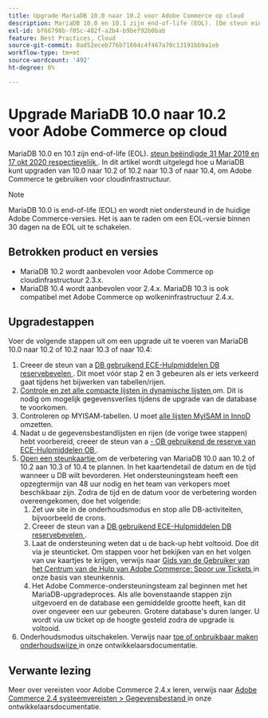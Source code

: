 ```yaml
---
title: Upgrade MariaDB 10.0 naar 10.2 voor Adobe Commerce op cloud
description: MariaDB 10.0 en 10.1 zijn end-of-life (EOL). [De steun eindigde respectievelijk 31 maart 2019 en 17 oktober 2020](https://endoflife.date/mariadb). In dit artikel wordt uitgelegd hoe u MariaDB kunt upgraden van 10.0 naar 10.2 of 10.2 naar 10.3 of naar 10.4, om Adobe Commerce te gebruiken voor cloudinfrastructuur.
exl-id: bf66798b-f05c-482f-a2b4-b9bef92b0bab
feature: Best Practices, Cloud
source-git-commit: 0ad52eceb776b71604c4f467a70c13191bb9a1eb
workflow-type: tm+mt
source-wordcount: '492'
ht-degree: 0%

---
```


# Upgrade MariaDB 10.0 naar 10.2 voor Adobe Commerce op cloud

MariaDB 10.0 en 10.1 zijn end-of-life (EOL). [ steun beëindigde 31 Mar 2019 en 17 okt 2020 respectievelijk ](https://endoflife.date/mariadb). In dit artikel wordt uitgelegd hoe u MariaDB kunt upgraden van 10.0 naar 10.2 of 10.2 naar 10.3 of naar 10.4, om Adobe Commerce te gebruiken voor cloudinfrastructuur.

>[!NOTE]
>
>MariaDB 10.0 is end-of-life (EOL) en wordt niet ondersteund in de huidige Adobe Commerce-versies. Het is aan te raden om een EOL-versie binnen 30 dagen na de EOL uit te schakelen.

## Betrokken product en versies

* MariaDB 10.2 wordt aanbevolen voor Adobe Commerce op cloudinfrastructuur 2.3.x.
* MariaDB 10.4 wordt aanbevolen voor 2.4.x. MariaDB 10.3 is ook compatibel met Adobe Commerce op wolkeninfrastructuur 2.4.x.

## Upgradestappen

Voer de volgende stappen uit om een upgrade uit te voeren van MariaDB 10.0 naar 10.2 of 10.2 naar 10.3 of naar 10.4:

1. Creeer de steun van a [ DB gebruikend ECE-Hulpmiddelen DB reservebevelen ](https://devdocs.magento.com/cloud/project/project-webint-snap.html#db-dump). Dit moet vóór stap 2 en 3 gebeuren als er iets verkeerd gaat tijdens het bijwerken van tabellen/rijen.
1. [ Controle en zet alle compacte lijsten in dynamische lijsten ](https://experienceleague.adobe.com/docs/commerce-operations/implementation-playbook/best-practices/maintenance/commerce-235-upgrade-prerequisites-mariadb.html) om. Dit is nodig om mogelijk gegevensverlies tijdens de upgrade van de database te voorkomen.
1. Controleren op MYISAM-tabellen. U moet [ alle lijsten MyISAM in InnoD ](https://experienceleague.adobe.com/docs/commerce-operations/implementation-playbook/best-practices/planning/database-on-cloud.html) omzetten.
1. Nadat u de gegevensbestandlijsten en rijen (de vorige twee stappen) hebt voorbereid, creeer de steun van a [- OB gebruikend de reserve van ECE-Hulpmiddelen OB ](https://devdocs.magento.com/cloud/project/project-webint-snap.html#db-dump).
1. [ Open een steunkaartje ](/help/help-center-guide/help-center/magento-help-center-user-guide.md#submit-ticket) om de verbetering van MariaDB 10.0 aan 10.2 of 10.2 aan 10.3 of 10.4 te plannen. In het kaartendetail de datum en de tijd wanneer u DB wilt bevorderen. Het ondersteuningsteam heeft een opzegtermijn van 48 uur nodig en het team van verkopers moet beschikbaar zijn. Zodra de tijd en de datum voor de verbetering worden overeengekomen, doe het volgende:
   1. Zet uw site in de onderhoudsmodus en stop alle DB-activiteiten, bijvoorbeeld de crons.
   1. Creeer de steun van a [ DB gebruikend ECE-Hulpmiddelen DB reservebevelen ](https://devdocs.magento.com/cloud/project/project-webint-snap.html#db-dump).
   1. Laat de ondersteuning weten dat u de back-up hebt voltooid. Doe dit via je steunticket. Om stappen voor het bekijken van en het volgen van uw kaartjes te krijgen, verwijs naar [ Gids van de Gebruiker van het Centrum van de Hulp van Adobe Commerce: Spoor uw Tickets ](/help/help-center-guide/help-center/magento-help-center-user-guide.md#track-tickets) in onze basis van steunkennis.
   1. Het Adobe Commerce-ondersteuningsteam zal beginnen met het MariaDB-upgradeproces. Als alle bovenstaande stappen zijn uitgevoerd en de database een gemiddelde grootte heeft, kan dit over ongeveer een uur gebeuren. Grotere database&#39;s duren langer. U wordt via uw ticket op de hoogte gesteld zodra de upgrade is voltooid.
1. Onderhoudsmodus uitschakelen. Verwijs naar [ toe of onbruikbaar maken onderhoudswijze ](https://devdocs.magento.com/guides/v2.4/install-gde/install/cli/install-cli-subcommands-maint.html#instgde-cli-maint) in onze ontwikkelaarsdocumentatie.

## Verwante lezing

Meer over vereisten voor Adobe Commerce 2.4.x leren, verwijs naar [ Adobe Commerce 2.4 systeemvereisten > Gegevensbestand ](https://devdocs.magento.com/guides/v2.4/install-gde/system-requirements.html#database) in onze ontwikkelaarsdocumentatie.
